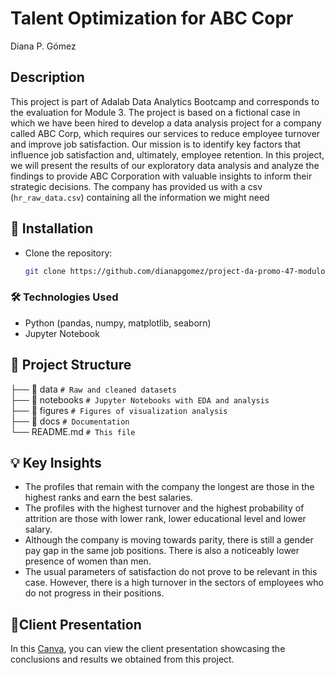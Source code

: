 # Talent Optimization for ABC Copr

Diana P. Gómez

## **Description**

This project is part of Adalab Data Analytics Bootcamp and corresponds to the evaluation for Module 3. 
The project is based on a fictional case in which we have been hired to develop a data analysis project for a company called ABC Corp, which requires our services to reduce employee turnover and improve job satisfaction. Our mission is to identify key factors that influence job satisfaction and, ultimately, employee retention. In this project, we will present the results of our exploratory data analysis and analyze the findings to provide ABC Corporation with valuable insights to inform their strategic decisions.
The company has provided us with a csv (`hr_raw_data.csv`) containing all the information we might need

## **🚀 Installation**

* Clone the repository:

    ````bash
    git clone https://github.com/dianapgomez/project-da-promo-47-modulo-3-dianapgomez.git
    ````

  

### **🛠 Technologies Used**

- Python (pandas, numpy, matplotlib, seaborn)
- Jupyter Notebook

## **📂 Project Structure**


├── 📁 data         `# Raw and cleaned datasets`\
├── 📁 notebooks    `# Jupyter Notebooks with EDA and analysis`\
├── 📁 figures      `# Figures of visualization analysis`\
├── 📁 docs         `# Documentation`\
└── README.md       `# This file`


## **💡 Key Insights**  


- The profiles that remain with the company the longest are those in the highest ranks and earn the best salaries.
- The profiles with the highest turnover and the highest probability of attrition are those with lower rank, lower educational level and lower salary.
- Although the company is moving towards parity, there is still a gender pay gap in the same job positions. There is also a noticeably lower presence of women than men.
- The usual parameters of satisfaction do not prove to be relevant in this case. However, there is a high turnover in the sectors of employees who do not progress in their positions.

## **🚀Client Presentation**  

In this [Canva](https://www.canva.com/design/DAGkB2rI2eA/XokSqMFcufRHD_ay6fhM0A/edit?utm_content=DAGkB2rI2eA&utm_campaign=designshare&utm_medium=link2&utm_source=sharebutton), you can view the client presentation showcasing the conclusions and results we obtained from this project. 

